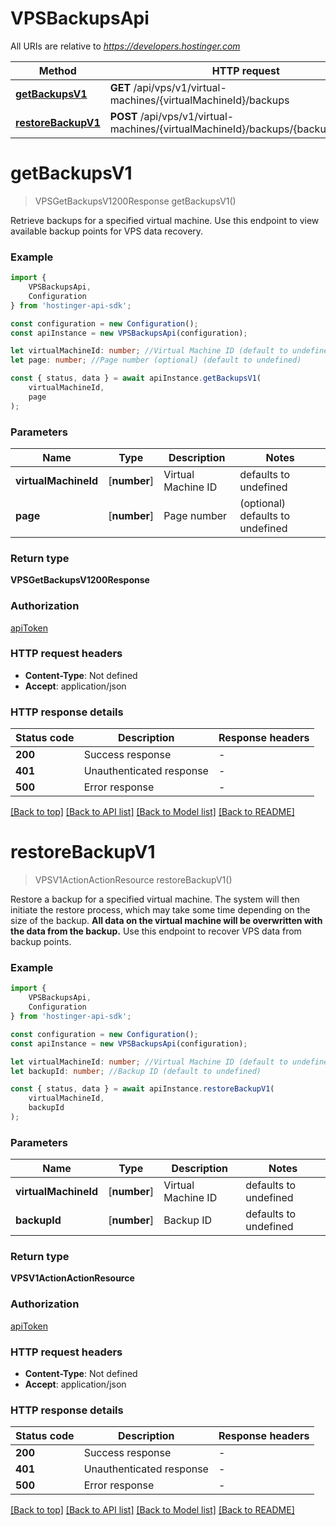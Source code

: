 # VPSBackupsApi

All URIs are relative to *https://developers.hostinger.com*

|Method | HTTP request | Description|
|------------- | ------------- | -------------|
|[**getBackupsV1**](#getbackupsv1) | **GET** /api/vps/v1/virtual-machines/{virtualMachineId}/backups | Get backups|
|[**restoreBackupV1**](#restorebackupv1) | **POST** /api/vps/v1/virtual-machines/{virtualMachineId}/backups/{backupId}/restore | Restore backup|

# **getBackupsV1**
> VPSGetBackupsV1200Response getBackupsV1()

Retrieve backups for a specified virtual machine.  Use this endpoint to view available backup points for VPS data recovery.

### Example

```typescript
import {
    VPSBackupsApi,
    Configuration
} from 'hostinger-api-sdk';

const configuration = new Configuration();
const apiInstance = new VPSBackupsApi(configuration);

let virtualMachineId: number; //Virtual Machine ID (default to undefined)
let page: number; //Page number (optional) (default to undefined)

const { status, data } = await apiInstance.getBackupsV1(
    virtualMachineId,
    page
);
```

### Parameters

|Name | Type | Description  | Notes|
|------------- | ------------- | ------------- | -------------|
| **virtualMachineId** | [**number**] | Virtual Machine ID | defaults to undefined|
| **page** | [**number**] | Page number | (optional) defaults to undefined|


### Return type

**VPSGetBackupsV1200Response**

### Authorization

[apiToken](../README.md#apiToken)

### HTTP request headers

 - **Content-Type**: Not defined
 - **Accept**: application/json


### HTTP response details
| Status code | Description | Response headers |
|-------------|-------------|------------------|
|**200** | Success response |  -  |
|**401** | Unauthenticated response |  -  |
|**500** | Error response |  -  |

[[Back to top]](#) [[Back to API list]](../README.md#documentation-for-api-endpoints) [[Back to Model list]](../README.md#documentation-for-models) [[Back to README]](../README.md)

# **restoreBackupV1**
> VPSV1ActionActionResource restoreBackupV1()

Restore a backup for a specified virtual machine.  The system will then initiate the restore process, which may take some time depending on the size of the backup.  **All data on the virtual machine will be overwritten with the data from the backup.**  Use this endpoint to recover VPS data from backup points.

### Example

```typescript
import {
    VPSBackupsApi,
    Configuration
} from 'hostinger-api-sdk';

const configuration = new Configuration();
const apiInstance = new VPSBackupsApi(configuration);

let virtualMachineId: number; //Virtual Machine ID (default to undefined)
let backupId: number; //Backup ID (default to undefined)

const { status, data } = await apiInstance.restoreBackupV1(
    virtualMachineId,
    backupId
);
```

### Parameters

|Name | Type | Description  | Notes|
|------------- | ------------- | ------------- | -------------|
| **virtualMachineId** | [**number**] | Virtual Machine ID | defaults to undefined|
| **backupId** | [**number**] | Backup ID | defaults to undefined|


### Return type

**VPSV1ActionActionResource**

### Authorization

[apiToken](../README.md#apiToken)

### HTTP request headers

 - **Content-Type**: Not defined
 - **Accept**: application/json


### HTTP response details
| Status code | Description | Response headers |
|-------------|-------------|------------------|
|**200** | Success response |  -  |
|**401** | Unauthenticated response |  -  |
|**500** | Error response |  -  |

[[Back to top]](#) [[Back to API list]](../README.md#documentation-for-api-endpoints) [[Back to Model list]](../README.md#documentation-for-models) [[Back to README]](../README.md)

